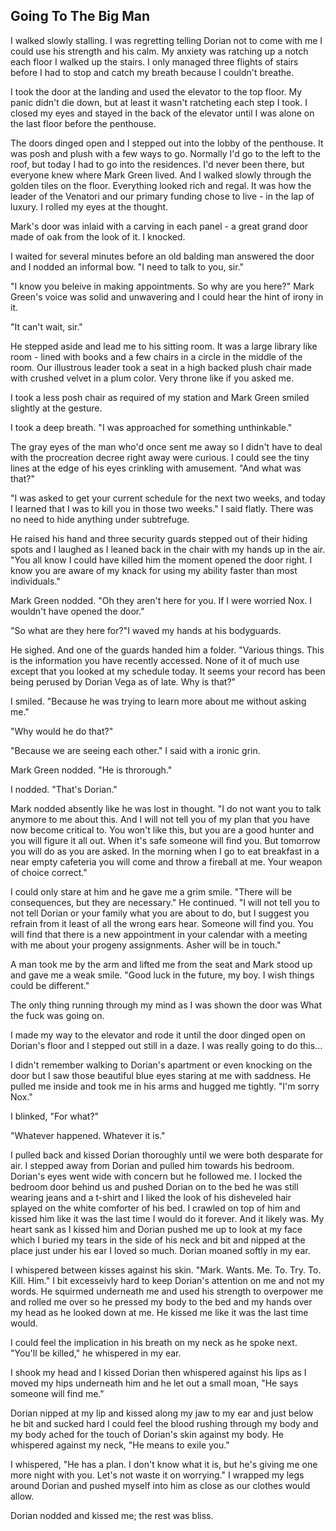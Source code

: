 ## Going To The Big Man

I walked slowly stalling.  I was regretting telling Dorian not to come with me I could use his strength and his calm.  My anxiety was ratching up a notch each floor I walked up the stairs.  I only managed three flights of stairs before I had to stop and catch my breath because I couldn't breathe.

I took the door at the landing and used the elevator to the top floor.  My panic didn't die down, but at least it wasn't ratcheting each step I took.  I closed my eyes and stayed in the back of the elevator until I was alone on the last floor before the penthouse.

The doors dinged open and I stepped out into the lobby of the penthouse.  It was posh and plush with a few ways to go.  Normally I'd go to the left to the roof, but today I had to go into the residences.  I'd never been there, but everyone knew where Mark Green lived.  And I walked slowly through the golden tiles on the floor.  Everything looked rich and regal.  It was how the leader of the Venatori and our primary funding chose to live - in the lap of luxury.  I rolled my eyes at the thought.

Mark's door was inlaid with a carving in each panel - a great grand door made of oak from the look of it.  I knocked.

I waited for several minutes before an old balding man answered the door and I nodded an informal bow.  "I need to talk to you, sir."

"I know you beleive in making appointments.  So why are you here?"  Mark Green's voice was solid and unwavering and I could hear the hint of irony in it.

"It can't wait, sir."

He stepped aside and lead me to his sitting room.  It was a large library like room - lined with books and a few chairs in a circle in the middle of the room.  Our illustrous leader took a seat in a high backed plush chair made with crushed velvet in a plum color.  Very throne like if you asked me.

I took a less posh chair as required of my station and Mark Green smiled slightly at the gesture.

I took a deep breath.  "I was approached for something unthinkable."

The gray eyes of the man who'd once sent me away so I didn't have to deal with the procreation decree right away were curious.  I could see the tiny lines at the edge of his eyes crinkling with amusement.  "And what was that?"

"I was asked to get your current schedule for the next two weeks, and today I learned that I was to kill you in those two weeks."  I said flatly.  There was no need to hide anything under subtrefuge.

He raised his hand and three security guards stepped out of their hiding spots and I laughed as I leaned back in the chair with my hands up in the air.  "You all know I could have killed him the moment opened the door right.  I know you are aware of my knack for using my ability faster than most individuals."

Mark Green nodded.  "Oh they aren't here for you.  If I were worried Nox.  I wouldn't have opened the door."

"So what are they here for?"I waved my hands at his bodyguards.

He sighed.  And one of the guards handed him a folder.  "Various things.  This is the information you have recently accessed.  None of it of much use except that you looked at my schedule today.  It seems your record has been being perused by Dorian Vega as of late.  Why is that?"

I smiled.  "Because he was trying to learn more about me without asking me."

"Why would he do that?"

"Because we are seeing each other."  I said with a ironic grin.

Mark Green nodded.  "He is throrough."

I nodded.  "That's Dorian."

Mark nodded absently like he was lost in thought.  "I do not want you to talk anymore to me about this.  And I will not tell you of my plan that you have now become critical to.  You won't like this, but you are a good hunter and you will figure it all out.  When it's safe someone will find you.  But tomorrow you will do as you are asked.  In the morning when I go to eat breakfast in a near empty cafeteria you will come and throw a fireball at me.  Your weapon of choice correct."

I could only stare at him and he gave me a grim smile.  "There will be consequences, but they are necessary."  He continued.  "I will not tell you to not tell Dorian or your family what you are about to do, but I suggest you refrain from it least of all the wrong ears hear.  Someone will find you.  You will find that there is a new appointment in your calendar with a meeting with me about your progeny assignments.  Asher will be in touch."

A man took me by the arm and lifted me from the seat and Mark stood up and gave me a weak smile. "Good luck in the future, my boy.  I wish things could be different."

The only thing running through my mind as I was shown the door was What the fuck was going on.

I made my way to the elevator and rode it until the door dinged open on Dorian's floor and I stepped out still in a daze.  I was really going to do this...

I didn't remember walking to Dorian's apartment or even knocking on the door but I saw those beautiful blue eyes staring at me with saddness.  He pulled me inside and took me in his arms and hugged me tightly.  "I'm sorry Nox."

I blinked, "For what?"

"Whatever happened.  Whatever it is."

I pulled back and kissed Dorian thoroughly until we were both desparate for air.  I stepped away from Dorian and pulled him towards his bedroom.  Dorian's eyes went wide with concern but he followed me.  I locked the bedroom door behind us and pushed Dorian on to the bed he was still wearing jeans and a t-shirt and I liked the look of his disheveled hair splayed on the white comforter of his bed.  I crawled on top of him and kissed him like it was the last time I would do it forever.  And it likely was.  My heart sank as I kissed him and Dorian pushed me up to look at my face which I buried my tears in the side of his neck and bit and nipped at the place just under his ear I loved so much.  Dorian moaned softly in my ear.  

I whispered between kisses against his skin.  "Mark. Wants. Me. To. Try. To. Kill. Him."  I bit excesseivly hard to keep Dorian's attention on me and not my words.  He squirmed underneath me and used his strength to overpower me and rolled me over so he pressed my body to the bed and my hands over my head as he looked down at me.  He kissed me like it was the last time would.  

I could feel the implication in his breath on my neck as he spoke next. "You'll be killed," he whispered in my ear.

I shook my head and I kissed Dorian then whispered against his lips as I moved my hips underneath him and he let out a small moan, "He says someone will find me."

Dorian nipped at my lip and kissed along my jaw to my ear and just below he bit and sucked hard I could feel the blood rushing through my body and my body ached for the touch of Dorian's skin against my body.  He whispered against my neck, "He means to exile you."

I whispered, "He has a plan.  I don't know what it is, but he's giving me one more night with you.  Let's not waste it on worrying."  I wrapped my legs around Dorian and pushed myself into him as close as our clothes would allow.

Dorian nodded and kissed me; the rest was bliss.

